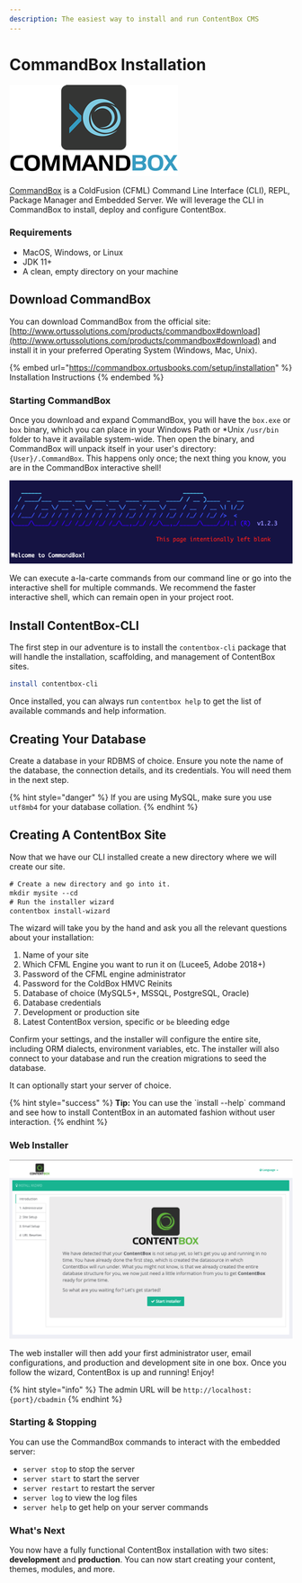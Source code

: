 ```yaml
---
description: The easiest way to install and run ContentBox CMS
---
```


# CommandBox Installation

![CommandBox CLI](../../.gitbook/assets/CommandBoxLogo.png)

[CommandBox](http://www.ortussolutions.com/products/commandbox) is a ColdFusion (CFML) Command Line Interface (CLI), REPL, Package Manager and Embedded Server. We will leverage the CLI in CommandBox to install, deploy and configure ContentBox.

### Requirements

* MacOS, Windows, or Linux
* JDK 11+
* A clean, empty directory on your machine

## Download CommandBox

You can download CommandBox from the official site: [http://www.ortussolutions.com/products/commandbox#download](http://www.ortussolutions.com/products/commandbox#download) and install it in your preferred Operating System (Windows, Mac, Unix).

{% embed url="https://commandbox.ortusbooks.com/setup/installation" %}
Installation Instructions
{% endembed %}

### Starting CommandBox

Once you download and expand CommandBox, you will have the `box.exe` or `box` binary, which you can place in your Windows Path or \*Unix `/usr/bin` folder to have it available system-wide. Then open the binary, and CommandBox will unpack itself in your user's directory: `{User}/.CommandBox`. This happens only once; the next thing you know, you are in the CommandBox interactive shell!

![box shell](<../../.gitbook/assets/image (8).png>)

We can execute a-la-carte commands from our command line or go into the interactive shell for multiple commands. We recommend the faster interactive shell, which can remain open in your project root.

## Install ContentBox-CLI

The first step in our adventure is to install the `contentbox-cli` package that will handle the installation, scaffolding, and management of ContentBox sites.

```bash
install contentbox-cli
```

Once installed, you can always run `contentbox help` to get the list of available commands and help information.

## Creating Your Database

Create a database in your RDBMS of choice. Ensure you note the name of the database, the connection details, and its credentials. You will need them in the next step.

{% hint style="danger" %}
If you are using MySQL, make sure you use `utf8mb4` for your database collation.
{% endhint %}

## Creating A ContentBox Site

Now that we have our CLI installed create a new directory where we will create our site.

```
# Create a new directory and go into it.
mkdir mysite --cd
# Run the installer wizard
contentbox install-wizard
```

The wizard will take you by the hand and ask you all the relevant questions about your installation:

1. Name of your site
2. Which CFML Engine you want to run it on (Lucee5, Adobe 2018+)
3. Password of the CFML engine administrator
4. Password for the ColdBox HMVC Reinits
5. Database of choice (MySQL5+, MSSQL, PostgreSQL, Oracle)
6. Database credentials
7. Development or production site
8. Latest ContentBox version, specific or `be` bleeding edge

Confirm your settings, and the installer will configure the entire site, including ORM dialects, environment variables, etc. The installer will also connect to your database and run the creation migrations to seed the database.

It can optionally start your server of choice.

{% hint style="success" %}
**Tip:** You can use the \`install --help\` command and see how to install ContentBox in an automated fashion without user interaction.
{% endhint %}

### Web Installer

![](<../../.gitbook/assets/image (9).png>)

The web installer will then add your first administrator user, email configurations, and production and development site in one box. Once you follow the wizard, ContentBox is up and running! Enjoy!

{% hint style="info" %}
The admin URL will be `http://localhost:{port}/cbadmin`
{% endhint %}

### Starting & Stopping

You can use the CommandBox commands to interact with the embedded server:

* `server stop` to stop the server
* `server start` to start the server
* `server restart` to restart the server
* `server log` to view the log files
* `server help` to get help on your server commands

### What's Next

You now have a fully functional ContentBox installation with two sites: **development** and **production**. You can now start creating your content, themes, modules, and more.
